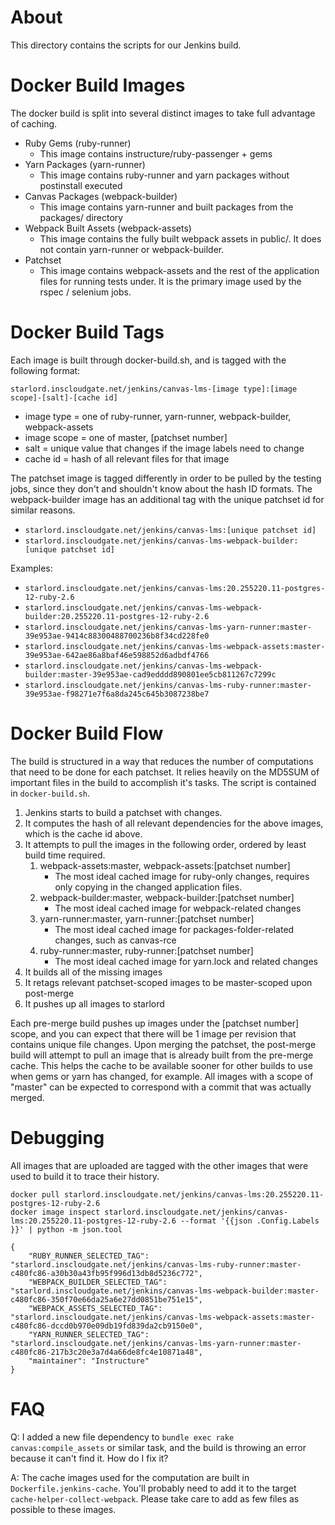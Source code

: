 # About

This directory contains the scripts for our Jenkins build.

# Docker Build Images

The docker build is split into several distinct images to take full advantage
of caching.

- Ruby Gems (ruby-runner)
    - This image contains instructure/ruby-passenger + gems
- Yarn Packages (yarn-runner)
    - This image contains ruby-runner and yarn packages without postinstall executed
- Canvas Packages (webpack-builder)
    - This image contains yarn-runner and built packages from the packages/ directory
- Webpack Built Assets (webpack-assets)
    - This image contains the fully built webpack assets in public/. It does not contain
  yarn-runner or webpack-builder.
- Patchset
    - This image contains webpack-assets and the rest of the application files for
  running tests under. It is the primary image used by the rspec / selenium jobs.

# Docker Build Tags

Each image is built through docker-build.sh, and is tagged with the following format:

```
starlord.inscloudgate.net/jenkins/canvas-lms-[image type]:[image scope]-[salt]-[cache id]
```

- image type = one of ruby-runner, yarn-runner, webpack-builder, webpack-assets
- image scope = one of master, [patchset number]
- salt = unique value that changes if the image labels need to change
- cache id = hash of all relevant files for that image

The patchset image is tagged differently in order to be pulled by the testing jobs, since they
don't and shouldn't know about the hash ID formats. The webpack-builder image has an additional
tag with the unique patchset id for similar reasons.

- `starlord.inscloudgate.net/jenkins/canvas-lms:[unique patchset id]`
- `starlord.inscloudgate.net/jenkins/canvas-lms-webpack-builder:[unique patchset id]`

Examples:

- `starlord.inscloudgate.net/jenkins/canvas-lms:20.255220.11-postgres-12-ruby-2.6`
- `starlord.inscloudgate.net/jenkins/canvas-lms-webpack-builder:20.255220.11-postgres-12-ruby-2.6`
- `starlord.inscloudgate.net/jenkins/canvas-lms-yarn-runner:master-39e953ae-9414c88300488700236b8f34cd228fe0`
- `starlord.inscloudgate.net/jenkins/canvas-lms-webpack-assets:master-39e953ae-642ae86a8baf46e598852d6adbdf4766`
- `starlord.inscloudgate.net/jenkins/canvas-lms-webpack-builder:master-39e953ae-cad9edddd890801ee5cb811267c7299c`
- `starlord.inscloudgate.net/jenkins/canvas-lms-ruby-runner:master-39e953ae-f98271e7f6a8da245c645b3087238be7`

# Docker Build Flow

The build is structured in a way that reduces the number of computations that need to be done for each patchset. It
relies heavily on the MD5SUM of important files in the build to accomplish it's tasks. The script is contained
in `docker-build.sh`.

1. Jenkins starts to build a patchset with changes.
2. It computes the hash of all relevant dependencies for the above images, which is the cache id above.
3. It attempts to pull the images in the following order, ordered by least build time required.
    1. webpack-assets:master, webpack-assets:[patchset number]
        * The most ideal cached image for ruby-only changes, requires only copying in the changed application files.
    2. webpack-builder:master, webpack-builder:[patchset number]
        * The most ideal cached image for webpack-related changes
    3. yarn-runner:master, yarn-runner:[patchset number]
        * The most ideal cached image for packages-folder-related changes, such as canvas-rce
    4. ruby-runner:master, ruby-runner:[patchset number]
        * The most ideal cached image for yarn.lock and related changes
4. It builds all of the missing images
5. It retags relevant patchset-scoped images to be master-scoped upon post-merge
6. It pushes up all images to starlord

Each pre-merge build pushes up images under the [patchset number] scope, and you can expect that there will be 1 image
per revision that contains unique file changes. Upon merging the patchset, the post-merge build will attempt to pull
an image that is already built from the pre-merge cache. This helps the cache to be available sooner for other builds
to use when gems or yarn has changed, for example. All images with a scope of "master" can be expected to correspond
with a commit that was actually merged.

# Debugging

All images that are uploaded are tagged with the other images that were used to build it to trace their history.

```
docker pull starlord.inscloudgate.net/jenkins/canvas-lms:20.255220.11-postgres-12-ruby-2.6
docker image inspect starlord.inscloudgate.net/jenkins/canvas-lms:20.255220.11-postgres-12-ruby-2.6 --format '{{json .Config.Labels }}' | python -m json.tool

{
    "RUBY_RUNNER_SELECTED_TAG": "starlord.inscloudgate.net/jenkins/canvas-lms-ruby-runner:master-c480fc86-a30b30a43fb95f996d13db8d5236c772",
    "WEBPACK_BUILDER_SELECTED_TAG": "starlord.inscloudgate.net/jenkins/canvas-lms-webpack-builder:master-c480fc86-350f70e66da25a6e27dd0851be751e15",
    "WEBPACK_ASSETS_SELECTED_TAG": "starlord.inscloudgate.net/jenkins/canvas-lms-webpack-assets:master-c480fc86-dccd0b970e09db19fd839da2cb9150e0",
    "YARN_RUNNER_SELECTED_TAG": "starlord.inscloudgate.net/jenkins/canvas-lms-yarn-runner:master-c480fc86-217b3c20e3a7d4a66de8fc4e10871a48",
    "maintainer": "Instructure"
}
```

# FAQ

Q: I added a new file dependency to `bundle exec rake canvas:compile_assets` or similar task, and
   the build is throwing an error because it can't find it. How do I fix it?

A: The cache images used for the computation are built in `Dockerfile.jenkins-cache`. You'll
   probably need to add it to the target `cache-helper-collect-webpack`. Please take care to
   add as few files as possible to these images.
